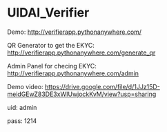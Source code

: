 # UIDAI_Verifier

Demo: http://verifierapp.pythonanywhere.com/

QR Generator to get the EKYC: http://verifierapp.pythonanywhere.com/generate_qr

Admin Panel for checing EKYC: http://verifierapp.pythonanywhere.com/admin

Demo video: https://drive.google.com/file/d/1JJz15D-meidGEwZ83DE3xWIUwjockKvM/view?usp=sharing

uid: admin

pass: 1214
